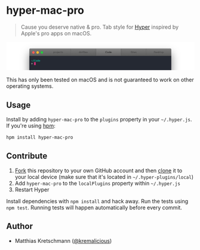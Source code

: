# hyper-mac-pro

> Cause you deserve native & pro. Tab style for [Hyper](https://hyper.is/) inspired by Apple's pro apps on macOS.

![Screenshot](hyper-mac-pro.png)

This has only been tested on macOS and is not guaranteed to work on other operating systems.

## Usage

Install by adding `hyper-mac-pro` to the `plugins` property in your `~/.hyper.js`. If you're using [hpm](https://github.com/zeit/hpm):

```bash
hpm install hyper-mac-pro
```

## Contribute

1. [Fork](https://help.github.com/articles/fork-a-repo/) this repository to your own GitHub account and then [clone](https://help.github.com/articles/cloning-a-repository/) it to your local device (make sure that it's located in `~/.hyper-plugins/local`)
2. Add `hyper-mac-pro` to the `localPlugins` property within `~/.hyper.js`
3. Restart Hyper

Install dependencies with `npm install` and hack away. Run the tests using `npm test`. Running tests will happen automatically before every commit.

## Author

- Matthias Kretschmann ([@kremalicious](https://twitter.com/kremalicious))